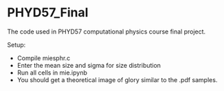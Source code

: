 # PHYD57_Final

The code used in PHYD57 computational physics course final project.

Setup:

* Compile miesphr.c
* Enter the mean size and sigma for size distribution
* Run all cells in mie.ipynb
* You should get a theoretical image of glory similar to the .pdf samples.
